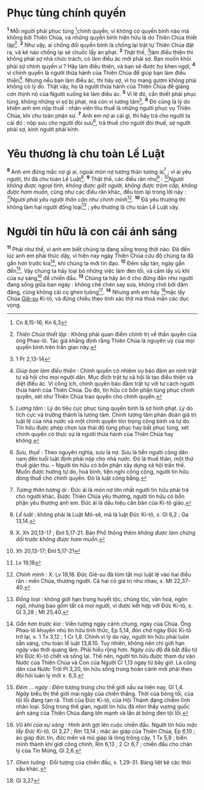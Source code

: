 # Phục tùng chính quyền
<sup><b>1</b></sup> Mỗi người phải phục tùng [^1*]chính quyền, vì không có quyền bính nào mà không bởi Thiên Chúa, và những quyền bính hiện hữu là do Thiên Chúa thiết lập[^1]. <sup><b>2</b></sup> Như vậy, ai chống đối quyền bính là chống lại trật tự Thiên Chúa đặt ra, và kẻ nào chống lại sẽ chuốc lấy án phạt. <sup><b>3</b></sup> Thật thế, [^2*]làm điều thiện thì không phải sợ nhà chức trách, có làm điều ác mới phải sợ. Bạn muốn khỏi phải sợ chính quyền ư ? Hãy làm điều thiện, và bạn sẽ được họ khen ngợi, <sup><b>4</b></sup> vì chính quyền là người thừa hành của Thiên Chúa để giúp bạn làm điều thiện[^2]. Nhưng nếu bạn làm điều ác, thì hãy sợ, vì họ mang gươm không phải không có lý do. Thật vậy, họ là người thừa hành của Thiên Chúa để giáng cơn thịnh nộ của Người xuống kẻ làm điều ác. <sup><b>5</b></sup> Vì lẽ đó, cần thiết phải phục tùng, không những vì sợ bị phạt, mà còn vì lương tâm[^3]. <sup><b>6</b></sup> Đó cũng là lý do khiến anh em nộp thuế : nhân viên thu thuế là những người phục vụ Thiên Chúa, khi chu toàn phận sự. <sup><b>7</b></sup> Anh em nợ ai cái gì, thì hãy trả cho người ta cái đó : nộp sưu cho người đòi sưu[^4], trả thuế cho người đòi thuế, sợ người phải sợ, kính người phải kính.


# Yêu thương là chu toàn Lề Luật
<sup><b>8</b></sup> Anh em đừng mắc nợ gì ai, ngoài món nợ tương thân tương ái[^5] ; vì ai yêu người, thì đã chu toàn Lề Luật[^6]. <sup><b>9</b></sup> Thật thế, các điều răn như[^7] : *[^3*]Ngươi không được ngoại tình, không được giết người, không được trộm cắp, không được ham muốn,* cũng như các điều răn khác, đều tóm lại trong lời này : *[^4*]Ngươi phải yêu người thân cận như chính mình*[^8]. <sup><b>10</b></sup> Đã yêu thương thì không làm hại người đồng loại[^9] ; yêu thương là chu toàn Lề Luật vậy.


# Người tín hữu là con cái ánh sáng
<sup><b>11</b></sup> Phải như thế, vì anh em biết chúng ta đang sống trong thời nào. Đã đến lúc anh em phải thức dậy, vì hiện nay ngày Thiên Chúa cứu độ chúng ta đã gần hơn trước kia[^10], khi chúng ta mới tin đạo. <sup><b>12</b></sup> Đêm sắp tàn, ngày gần đến[^11]. Vậy chúng ta hãy loại bỏ những việc làm đen tối, và cầm lấy vũ khí của sự sáng[^12] để chiến đấu. <sup><b>13</b></sup> Chúng ta hãy ăn ở cho đứng đắn như người đang sống giữa ban ngày : không chè chén say sưa, không chơi bời dâm đãng, cũng không cãi cọ ghen tuông[^13]. <sup><b>14</b></sup> Nhưng anh em hãy [^5*]mặc lấy Chúa [Giê-su]() Ki-tô, và đừng chiều theo tính xác thịt mà thoả mãn các dục vọng.

[^1]: *Thiên Chúa thiết lập* : Không phải quan điểm chính trị về thần quyền của ông Phao-lô. Tác giả khẳng định rằng Thiên Chúa là nguyên uỷ của mọi quyền bính trên trần gian này.
[^2]: *Giúp bạn làm điều thiện* : Chính quyền có nhiệm vụ bảo đảm an ninh trật tự xã hội cho mọi người dân. Mục đích trật tự xã hội là tạo điều thiện và diệt điều ác. Vì công ích, chính quyền bảo đảm trật tự với tư cách người thừa hành của Thiên Chúa. Do đó, tín hữu có bổn phận tùng phục chính quyền, xét như Thiên Chúa trao quyền cho chính quyền.
[^3]: *Lương tâm* : Lý do tiêu cực phục tùng quyền bính là sợ hình phạt. Lý do tích cực và trưởng thành là lương tâm. Chính lương tâm phán đoán giá trị luật lệ của nhà nước và một chính quyền tôn trọng công bình và tự do. Tín hữu được phép chọn lựa thái độ tùng phục hay bất phục tùng, xét chính quyền có thực sự là người thừa hành của Thiên Chúa hay không.
[^4]: *Sưu, thuế* : Theo nguyên nghĩa, *sưu* là nợ. Sưu là tiền người công dân nam đến tuổi luật định phải nộp cho nhà nước. Đó là thuế thân, một thứ thuế gián thu. – Người tín hữu có bổn phận xây dựng xã hội trần thế. Muốn được hưởng tự do, hoà bình, tiện nghi công cộng, người tín hữu đóng thuế cho chính quyền. Đó là luật công bằng.
[^5]: *Tương thân tương ái* : Đức ái là món nợ lớn nhất người tín hữu phải trả cho người khác. Được Thiên Chúa yêu thương, người tín hữu có bổn phận yêu thương anh em. Đức ái là dấu hiệu căn bản của Ki-tô giáo.
[^6]: *Lề luật* : không phải là Luật Mô-sê, mà là luật Đức Ki-tô, x. Gl 6,2 ; Ga 13,14.
[^7]: X. Xh 20,13-17 ; Đnl 5,17-21. Bản Phổ thông thêm *không được làm chứng dối* trước *không được ham muốn*.
[^8]: *Chính mình* : X. Lv 19,18. Đức Giê-su đã tóm tắt mọi luật lệ vào hai điều răn : mến Chúa, thương người. Cả hai có giá trị như nhau, x. Mt 22,37-40.
[^9]: *Đồng loại* : không giới hạn trong huyết tộc, chủng tộc, văn hoá, ngôn ngữ, nhưng bao gồm tất cả mọi người, vì được kết hợp với Đức Ki-tô, x. Gl 3,28 ; Mt 25,40.
[^10]: *Gần hơn trước kia* : Viễn tượng ngày cánh chung, ngày của Chúa. Ông Phao-lô khuyên nhủ tín hữu tỉnh thức, Ep 5,14, đón chờ ngày Đức Ki-tô trở lại, x. 1 Tx 3,12 ; 1 Cr 1,8. Chính vì lý do này, người tín hữu phải luôn sẵn sàng, chu toàn lề luật 13,8.10. Tuy nhiên, không nên chỉ giới hạn *ngày* vào thời quang lâm. Phải hiểu rộng hơn. *Ngày cứu độ* đã bắt đầu từ khi Đức Ki-tô chết và sống lại. Thế nên, người tín hữu được tham dự vào Nước của Thiên Chúa và Con của Người Cl 1,13 ngay từ bây giờ. Là công dân của Nước Trời Pl 3,20, tín hữu sống trong hoàn cảnh mới phải theo đòi hỏi luân lý mới x. 6,3.
[^11]: *Đêm ... ngày* : *Đêm* tượng trưng cho thế giới xấu xa hiện nay, Gl 1,4. *Ngày* biểu thị thế giới mai ngày của chiến thắng. Thời của bóng tối, của tội lỗi đang tan rã. Thời của Đức Ki-tô, của Hội Thánh đang chiếm lĩnh nhân loại. Sống trong thế gian, người tín hữu đã nhìn thấy vương quốc ánh sáng của Thiên Chúa đang lớn mạnh và lấn át bóng đen tội lỗi.
[^12]: *Vũ khí của sự sáng* : Hình ảnh gợi lên cuộc chiến đấu. Người tín hữu *mặc lấy Đức Ki-tô*, Gl 3,27 ; Rm 13,14 ; mặc áo giáp của Thiên Chúa, Ep 6,10 ; áo giáp đức tin, đức mến và mũ giáp là lòng trông cậy, 1 Tx 5,8 ; biến mình thành khí giới công chính, Rm 6,13 ; 2 Cr 6,7 ; chiến đấu cho chân lý của Tin Mừng, Gl 2,6.
[^13]: *Ghen tuông* : Đối tượng của chiến đấu, x. 1,29-31. Bảng liệt kê các thói xấu khác.
[^1*]: Cn 8,15-16; Kn 6,3
[^2*]: 1 Pr 2,13-14
[^3*]: Xh 20,13-17; Đnl 5,17-21
[^4*]: Lv 19,18
[^5*]: Gl 3,27